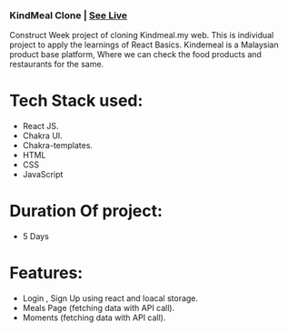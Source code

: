 ### KindMeal Clone | [See Live](https://timely-crepe-c8bf70.netlify.app/ "kindmeal-clone")

Construct Week project of cloning Kindmeal.my web.
This is individual project to apply the learnings of React Basics. 
Kindemeal is a Malaysian product base platform, Where we can check the food products and restaurants for the same. 

# Tech Stack used: 
- React JS.
- Chakra UI.
- Chakra-templates.
- HTML 
- CSS
- JavaScript

# Duration Of project:
- 5 Days

# Features:
- Login , Sign Up using react and loacal storage.
- Meals Page (fetching data with API call).
- Moments (fetching data with API call).
